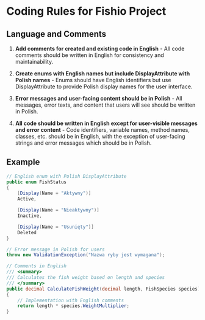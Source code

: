 # Coding Rules for Fishio Project

## Language and Comments

1. **Add comments for created and existing code in English** - All code comments should be written in English for consistency and maintainability.

2. **Create enums with English names but include DisplayAttribute with Polish names** - Enums should have English identifiers but use DisplayAttribute to provide Polish display names for the user interface.

3. **Error messages and user-facing content should be in Polish** - All messages, error texts, and content that users will see should be written in Polish.

4. **All code should be written in English except for user-visible messages and error content** - Code identifiers, variable names, method names, classes, etc. should be in English, with the exception of user-facing strings and error messages which should be in Polish.

## Example

```csharp
// English enum with Polish DisplayAttribute
public enum FishStatus
{
    [Display(Name = "Aktywny")]
    Active,

    [Display(Name = "Nieaktywny")]
    Inactive,

    [Display(Name = "Usunięty")]
    Deleted
}

// Error message in Polish for users
throw new ValidationException("Nazwa ryby jest wymagana");

// Comments in English
/// <summary>
/// Calculates the fish weight based on length and species
/// </summary>
public decimal CalculateFishWeight(decimal length, FishSpecies species)
{
    // Implementation with English comments
    return length * species.WeightMultiplier;
}
```
